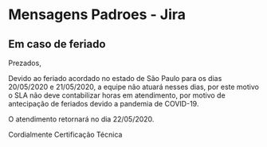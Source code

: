 # Mensagens Padroes - Jira

## Em caso de feriado

Prezados,

Devido ao feriado acordado no estado de São Paulo para os dias 20/05/2020 e 21/05/2020, a equipe não atuará nesses dias, por este motivo o SLA não deve contabilizar horas em atendimento, por motivo de antecipação de feriados devido a pandemia de COVID-19.

O atendimento retornará no dia 22/05/2020.

Cordialmente
Certificação Técnica
